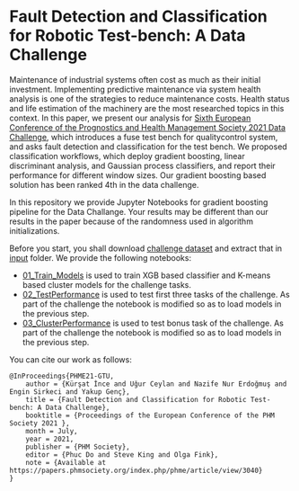 # Fault Detection and Classification for Robotic Test-bench: A Data Challenge

Maintenance of industrial systems often cost as much as their initial investment. Implementing predictive maintenance via
system health analysis is one of the strategies to reduce maintenance costs. Health status and life estimation of the machinery
are the most researched topics in this context. In this paper, we present our analysis for [Sixth European Conference of
the Prognostics and Health Management Society 2021 Data Challenge](https://phm-europe.org/2021/data-challenge), which introduces a fuse test bench for qualitycontrol
system, and asks fault detection and classification for the test bench. We proposed classification workflows, which
deploy gradient boosting, linear discriminant analysis, and Gaussian process classifiers, and report their performance for
different window sizes. Our gradient boosting based solution has been ranked 4th in the data challenge.

In this repository we provide Jupyter Notebooks for gradient boosting pipeline for the Data Challange. 
Your results may be different than our results in the paper because of the randomness used in algorithm initializations.

Before you start, you shall download [challenge dataset]((https://phm-europe.org/2021/data-challenge)) and extract that in [input](input) folder. We provide the following notebooks:

* [01_Train_Models](01_Train_Models.ipynb) is used to train XGB based classifier and K-means based cluster models for the challenge tasks.
* [02_TestPerformance](02_TestPerformance.ipynb) is used to test first three tasks of the challenge. As part of the challenge the notebook is modified so as to load models in the previous step.
* [03_ClusterPerformance](03_ClusterPerformance.ipynb) is used to test bonus task of the challenge. As part of the challenge the notebook is modified so as to load models in the previous step.

You can cite our work as follows:

````
@InProceedings{PHME21-GTU,
    author = {Kürşat İnce and Uğur Ceylan and Nazife Nur Erdoğmuş and Engin Sirkeci and Yakup Genç},
    title = {Fault Detection and Classification for Robotic Test-bench: A Data Challenge},
    booktitle = {Proceedings of the European Conference of the PHM Society 2021 },
    month = July,
    year = 2021,
    publisher = {PHM Society},
    editor = {Phuc Do and Steve King and Olga Fink},
    note = {Available at https://papers.phmsociety.org/index.php/phme/article/view/3040}
}
````

